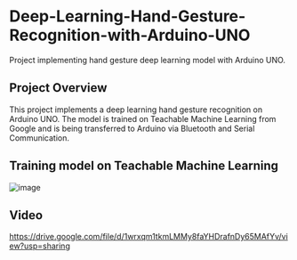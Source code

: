 # Deep-Learning-Hand-Gesture-Recognition-with-Arduino-UNO
Project implementing hand gesture deep learning model with Arduino UNO.
## Project Overview
This project implements a deep learning hand gesture recognition on Arduino UNO. The model is trained on Teachable Machine Learning from Google and is being transferred to Arduino via Bluetooth and Serial Communication.
## Training model on Teachable Machine Learning
![image](https://user-images.githubusercontent.com/69100847/158018373-1df7e3b0-7b54-4ab5-bf1a-ade68cc7d82a.png)

## Video
https://drive.google.com/file/d/1wrxqm1tkmLMMy8faYHDrafnDy65MAfYv/view?usp=sharing
